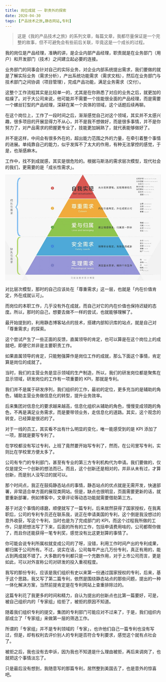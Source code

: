 ```yaml
---
title: 岗位成就 —— 职责外的探索
date: 2020-04-30
tags: [产品技术之旅,静态网站,专利]
---
```


> 这是《我的产品技术之旅》的系列文章，每篇文章，我都尽量保证是一个完整的故事，但不可避免会有些前后关联，毕竟这是一个成长的过程。

我的岗位是产品经理，准确的讲，是企业内部产品经理，职责就是在业务部门（用户）和开发部门（技术）之间建立起必要的连接。

业务部门的同事会针对自己的实际业务，对企业内部系统提出需求，我们要做的就是了解实际业务（需求分析），产出系统功能需求（需求文档），然后在业务部门与技术部门之间协调（项目管理），完成产品功能，满足业务需求（交付）。

这整个工作流程其实是比较单一的，尤其是在你熟悉了对应的业务之后，就更加的枯燥了。对于大公司来说，他可能并不需要一个技能很全面的产品经理，而是需要一个螺丝钉型的产品经理，深耕在某一个具体的领域，这个话题后续再聊。

在这个岗位上，工作了一段时间之后，渐渐感觉自己对这个领域，其实并不太感兴趣，很多项目的开展显得力不从心，并不是我不想做好，而是很多事情，并不是你努力了，对产品需求的把握更专业了，技能更加娴熟了，就代表能够做好了。

并不是这样，中间会有很多外在的，超出能力范围之外的力量，在牵引着整个事情的进展。单纯靠自己的能力，似乎发挥不了太大的作用，有种无法掌控的感觉，于是，也渐感麻木。

工作中，找不到成就感，其实是很危险的。根据马斯洛的需求层次模型，现代社会的我们，更需要的是「成长性需求」。

![马斯洛需求层次模型](_image/马斯洛需求层次模型.jpg)

对比层次模型，那时的自己应该处在「尊重需求」这一层，也就是「内在价值肯定，外在成就认可」。

而岗位的本职工作，几乎没有外在成就，而自己对它的内在价值也保持迟疑的态度。所以，那时的自己，想要去做不一样的尝试，也就能够理解了。

最开始提到的，利用静态博客站点的技术，搭建内部知识库的站点，就是自己对「尊重需求」的探索。

这个尝试产生了一些正面的反馈，直属领导的肯定，也可以算是在这个岗位上的成就吧，即便它并非是主要职责工作。

如果直属领导的肯定，只能勉强算作是岗位工作的成就，那么下面这个事情，肯定算是岗位的成就了。

当时，我们的主营业务是显示领域的生产制造，所以，我们的研发岗位都是聚焦在显示领域，研发岗位的工作有一项重要的 KPI，那就是专利。

我们并不是属于研发序列，我们组织的工作，最初的定位，更多充当的是辅助的角色，辅助主营业务做信息化的转型，提升业务效率。

后来集团对信息化的要求越来越高，信息化组织从辅助的角色，慢慢变成领跑的角色，不再是满足业务需求，而是要带领业务，走信息化的道路。其实，这个观念的转变，已经算是很迟的了。

对于一线的员工，其实看不出有什么明显的变化，唯一能感受到的是 KPI 添加了一项，那就是要写专利了。

在学校都没有写过专利，上班了竟然要开始写专利了，然而，在公司里写专利，实则比在学校里方便太多了。

公司有专门的专利部门，甚至有专业的第三方专利机构代为申请。我们要做的，仅仅是提交一个创新的想法而已。而且，这个创新还是相对的，并非从未有过，才算创新，而是别人没写过的就可以。

那个时间点，我正在鼓捣静态站点的事情，静态站点的优点就是无需开发，快速部署，非常适合单方面的展现类网站。但是，缺点也很明显，页面需要更新的话，就要重新部署，例如博客中，文章评论等动态功能就需要借助第三方。

基于对这个事情的琢磨，顺便就写了一篇专利，后来居然获得了国家授权，在我离职后，公司的专利专员还在联系我，说正在申请美国的专利，这个倒是我没想过的意外收获，写这个专利，当时也是为了完成部门的 KPI，而这个过程我所做的工作，只是把想法写了下来，后面的所有的工作，包括申请费用啥的，公司都帮你做了，而且你还能获得一笔专利奖，感觉没有比这更划算的事情了。

你可能会说专利所属权就变成公司的了呀，没错，利用工作时间产出的专利成果，都归属于公司所有。不过，说实在话，公司每年产出几万份专利，真正有用的，能占到两成就不错了。大多数的专利都只是一个充数作用，对于上市公司而言，更是如此，可以对外宣称公司对研发的投入重视程度。

我写的那份专利，应该是我们组织有史以来第一份通过国家授权的专利，后来，基于这个思路，我又写了第二篇专利，依然是围绕静态站点的那些问题，提出的一种一体化解决方案，当然前提肯定是在专利网站上查重排除过的。

这篇专利花了我更多的时间和精力，自认为提出的创新点也比第一篇要好，可是，被自己组织内的「专家组」给拒了，被拒的原因不知道。

随着我们组织专利的提交，集团的专利部门可能应对不过来了，于是，我们组织内部成立了「专家组」来做第一层的筛选工作。

所谓的「专家组」并不是专利领域的「专家」，也许他们自己一篇专利也没有写过，但是，却有权利去评价别人的专利是否符合专利要求，感觉这个就有点社会了。

被拒之后，我也没有去申诉，因为我也不知道是什么理由被拒，再后来调岗了，也就把这个事情淡忘了。

只是最后没有想到，我随意写的那篇专利，居然整到美国去了，也是意外的惊喜吧。